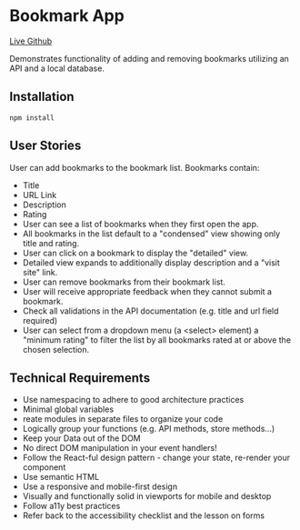 # Bookmark App
[Live Github](https://gillitux.github.io/bookmark-app/dist "Live Page")

Demonstrates functionality of adding and removing bookmarks utilizing an API and a local database.

## Installation

```
npm install
```

## User Stories

User can add bookmarks to the bookmark list. Bookmarks contain:
* Title
* URL Link
* Description
* Rating
* User can see a list of bookmarks when they first open the app.
* All bookmarks in the list default to a "condensed" view showing only title and rating.
* User can click on a bookmark to display the "detailed" view.
* Detailed view expands to additionally display description and a "visit site" link.
* User can remove bookmarks from their bookmark list.
* User will receive appropriate feedback when they cannot submit a bookmark.
* Check all validations in the API documentation (e.g. title and url field required)
* User can select from a dropdown menu (a \<select\> element) a "minimum rating" to filter the list by all bookmarks rated at or above the chosen selection.

## Technical Requirements

* Use namespacing to adhere to good architecture practices
* Minimal global variables
* reate modules in separate files to organize your code
* Logically group your functions (e.g. API methods, store methods...)
* Keep your Data out of the DOM
* No direct DOM manipulation in your event handlers!
* Follow the React-ful design pattern - change your state, re-render your component
* Use semantic HTML
* Use a responsive and mobile-first design
* Visually and functionally solid in viewports for mobile and desktop
* Follow a11y best practices
* Refer back to the accessibility checklist and the lesson on forms
